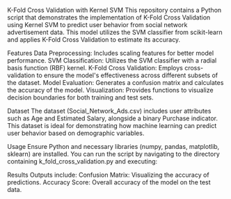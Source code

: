 K-Fold Cross Validation with Kernel SVM
This repository contains a Python script that demonstrates the implementation of K-Fold Cross Validation using Kernel SVM to predict user behavior from social network advertisement data. This model utilizes the SVM classifier from scikit-learn and applies K-Fold Cross Validation to estimate its accuracy.

Features
Data Preprocessing: Includes scaling features for better model performance.
SVM Classification: Utilizes the SVM classifier with a radial basis function (RBF) kernel.
K-Fold Cross Validation: Employs cross-validation to ensure the model's effectiveness across different subsets of the dataset.
Model Evaluation: Generates a confusion matrix and calculates the accuracy of the model.
Visualization: Provides functions to visualize decision boundaries for both training and test sets.

Dataset
The dataset (Social_Network_Ads.csv) includes user attributes such as Age and Estimated Salary, alongside a binary Purchase indicator. This dataset is ideal for demonstrating how machine learning can predict user behavior based on demographic variables.

Usage
Ensure Python and necessary libraries (numpy, pandas, matplotlib, sklearn) are installed. You can run the script by navigating to the directory containing k_fold_cross_validation.py and executing:


Results
Outputs include:
Confusion Matrix: Visualizing the accuracy of predictions.
Accuracy Score: Overall accuracy of the model on the test data.

